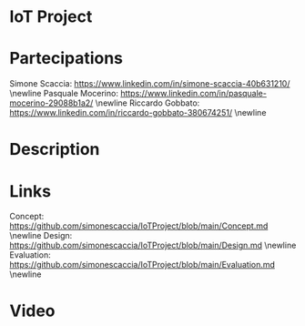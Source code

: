 # IoT Project

# Partecipations
Simone Scaccia: https://www.linkedin.com/in/simone-scaccia-40b631210/ \newline
Pasquale Mocerino: https://www.linkedin.com/in/pasquale-mocerino-29088b1a2/ \newline
Riccardo Gobbato: https://www.linkedin.com/in/riccardo-gobbato-380674251/ \newline
# Description
# Links
Concept: https://github.com/simonescaccia/IoTProject/blob/main/Concept.md \newline
Design: https://github.com/simonescaccia/IoTProject/blob/main/Design.md \newline
Evaluation: https://github.com/simonescaccia/IoTProject/blob/main/Evaluation.md \newline
# Video
